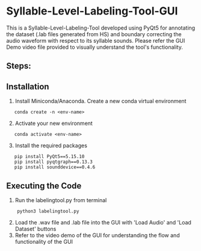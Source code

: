 # Syllable-Level-Labeling-Tool-GUI

This is a Syllable-Level-Labeling-Tool developed using PyQt5 for annotating the dataset (.lab files generated from HS) and boundary correcting the audio waveform with respect to its syllable sounds.
Please refer the GUI Demo video file provided to visually understand the tool's functionality.

Steps:
------
Installation
------------
1. Install Miniconda/Anaconda. Create a new conda virtual environment
```
   conda create -n <env-name>
```
2. Activate your new environment
```
   conda activate <env-name>
```
3. Install the required packages
```conda install pip
   pip install PyQt5==5.15.10
   pip install pyqtgraph==0.13.3
   pip install sounddevice==0.4.6
```

Executing the Code
------------------
1. Run the labelingtool.py from terminal
```
    python3 labelingtool.py
```
2. Load the .wav file and .lab file into the GUI with 'Load Audio' and 'Load Dataset' buttons
3. Refer to the video demo of the GUI for understanding the flow and functionality of the GUI
